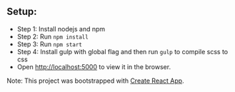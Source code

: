 ## Setup:
- Step 1: Install nodejs and npm
- Step 2: Run ```npm install```
- Step 3: Run ```npm start```
- Step 4: Install gulp with global flag and then run ```gulp``` to compile scss to css
- Open [http://localhost:5000](http://localhost:5000) to view it in the browser.

Note: This project was bootstrapped with [Create React App](https://github.com/facebook/create-react-app).
